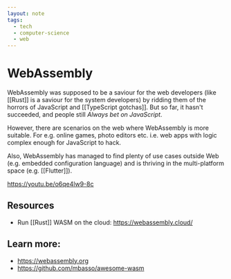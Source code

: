 ```yaml
---
layout: note
tags:
  - tech
  - computer-science
  - web
---
```


# WebAssembly

WebAssembly was supposed to be a saviour for the web developers (like [[Rust]] is a saviour for the system developers) by ridding them of the horrors of JavaScript and [[TypeScript gotchas]]. But so far, it hasn't succeeded, and people still _Always bet on JavaScript_.

However, there are scenarios on the web where WebAssembly is more suitable. For e.g. online games, photo editors etc. i.e. web apps with logic complex enough for JavaScript to hack.

Also, WebAssembly has managed to find plenty of use cases outside Web (e.g. embedded configuration language) and is thriving in the multi-platform space (e.g. [[Flutter]]).

https://youtu.be/o6qe4lw9-8c

## Resources

- Run [[Rust]] WASM on the cloud: https://webassembly.cloud/

## Learn more:

- https://webassembly.org
- https://github.com/mbasso/awesome-wasm
